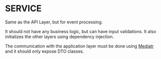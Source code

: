 # SERVICE

Same as the API Layer, but for event processing.

It should not have any business logic, but can have input validations. It also initializes the other layers using dependency injection.

The communication with the application layer must be done using [Mediatr](https://github.com/jbogard/MediatR) and it should only expose DTO classes.
